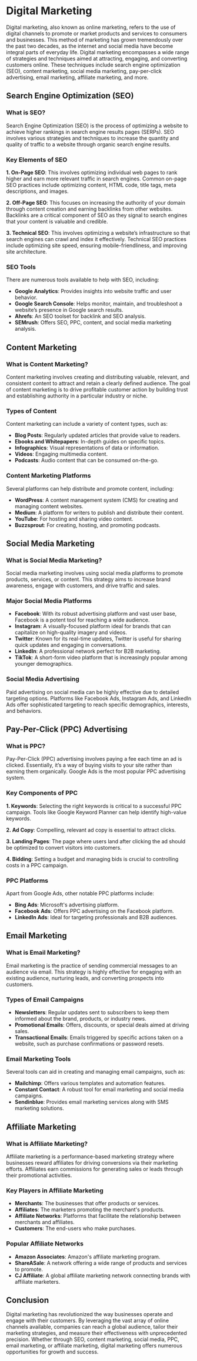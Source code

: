 # Digital Marketing

Digital marketing, also known as online marketing, refers to the use of digital channels to promote or market products and services to consumers and businesses. This method of marketing has grown tremendously over the past two decades, as the internet and social media have become integral parts of everyday life. Digital marketing encompasses a wide range of strategies and techniques aimed at attracting, engaging, and converting customers online. These techniques include search engine optimization (SEO), content marketing, social media marketing, pay-per-click advertising, email marketing, affiliate marketing, and more.

## Search Engine Optimization (SEO)

### What is SEO?

Search Engine Optimization (SEO) is the process of optimizing a website to achieve higher rankings in search engine results pages (SERPs). SEO involves various strategies and techniques to increase the quantity and quality of traffic to a website through organic search engine results.

### Key Elements of SEO

**1. On-Page SEO**: This involves optimizing individual web pages to rank higher and earn more relevant traffic in search engines. Common on-page SEO practices include optimizing content, HTML code, title tags, meta descriptions, and images.

**2. Off-Page SEO**: This focuses on increasing the authority of your domain through content creation and earning backlinks from other websites. Backlinks are a critical component of SEO as they signal to search engines that your content is valuable and credible.

**3. Technical SEO**: This involves optimizing a website’s infrastructure so that search engines can crawl and index it effectively. Technical SEO practices include optimizing site speed, ensuring mobile-friendliness, and improving site architecture.

### SEO Tools

There are numerous tools available to help with SEO, including:

- **Google Analytics**: Provides insights into website traffic and user behavior.
- **Google Search Console**: Helps monitor, maintain, and troubleshoot a website’s presence in Google search results.
- **Ahrefs**: An SEO toolset for backlink and SEO analysis.
- **SEMrush**: Offers SEO, PPC, content, and social media marketing analysis.

## Content Marketing

### What is Content Marketing?

Content marketing involves creating and distributing valuable, relevant, and consistent content to attract and retain a clearly defined audience. The goal of content marketing is to drive profitable customer action by building trust and establishing authority in a particular industry or niche.

### Types of Content

Content marketing can include a variety of content types, such as:

- **Blog Posts**: Regularly updated articles that provide value to readers.
- **Ebooks and Whitepapers**: In-depth guides on specific topics.
- **Infographics**: Visual representations of data or information.
- **Videos**: Engaging multimedia content.
- **Podcasts**: Audio content that can be consumed on-the-go.

### Content Marketing Platforms

Several platforms can help distribute and promote content, including:

- **WordPress**: A content management system (CMS) for creating and managing content websites.
- **Medium**: A platform for writers to publish and distribute their content.
- **YouTube**: For hosting and sharing video content.
- **Buzzsprout**: For creating, hosting, and promoting podcasts.

## Social Media Marketing

### What is Social Media Marketing?

Social media marketing involves using social media platforms to promote products, services, or content. This strategy aims to increase brand awareness, engage with customers, and drive traffic and sales.

### Major Social Media Platforms

- **Facebook**: With its robust advertising platform and vast user base, Facebook is a potent tool for reaching a wide audience.
- **Instagram**: A visually-focused platform ideal for brands that can capitalize on high-quality imagery and videos.
- **Twitter**: Known for its real-time updates, Twitter is useful for sharing quick updates and engaging in conversations.
- **LinkedIn**: A professional network perfect for B2B marketing.
- **TikTok**: A short-form video platform that is increasingly popular among younger demographics.

### Social Media Advertising

Paid advertising on social media can be highly effective due to detailed targeting options. Platforms like Facebook Ads, Instagram Ads, and LinkedIn Ads offer sophisticated targeting to reach specific demographics, interests, and behaviors.

## Pay-Per-Click (PPC) Advertising

### What is PPC?

Pay-Per-Click (PPC) advertising involves paying a fee each time an ad is clicked. Essentially, it’s a way of buying visits to your site rather than earning them organically. Google Ads is the most popular PPC advertising system.

### Key Components of PPC

**1. Keywords**: Selecting the right keywords is critical to a successful PPC campaign. Tools like Google Keyword Planner can help identify high-value keywords.

**2. Ad Copy**: Compelling, relevant ad copy is essential to attract clicks.

**3. Landing Pages**: The page where users land after clicking the ad should be optimized to convert visitors into customers.

**4. Bidding**: Setting a budget and managing bids is crucial to controlling costs in a PPC campaign.

### PPC Platforms

Apart from Google Ads, other notable PPC platforms include:

- **Bing Ads**: Microsoft's advertising platform.
- **Facebook Ads**: Offers PPC advertising on the Facebook platform.
- **LinkedIn Ads**: Ideal for targeting professionals and B2B audiences.

## Email Marketing

### What is Email Marketing?

Email marketing is the practice of sending commercial messages to an audience via email. This strategy is highly effective for engaging with an existing audience, nurturing leads, and converting prospects into customers.

### Types of Email Campaigns

- **Newsletters**: Regular updates sent to subscribers to keep them informed about the brand, products, or industry news.
- **Promotional Emails**: Offers, discounts, or special deals aimed at driving sales.
- **Transactional Emails**: Emails triggered by specific actions taken on a website, such as purchase confirmations or password resets.

### Email Marketing Tools

Several tools can aid in creating and managing email campaigns, such as:

- **Mailchimp**: Offers various templates and automation features.
- **Constant Contact**: A robust tool for email marketing and social media campaigns.
- **Sendinblue**: Provides email marketing services along with SMS marketing solutions.

## Affiliate Marketing

### What is Affiliate Marketing?

Affiliate marketing is a performance-based marketing strategy where businesses reward affiliates for driving conversions via their marketing efforts. Affiliates earn commissions for generating sales or leads through their promotional activities.

### Key Players in Affiliate Marketing

- **Merchants**: The businesses that offer products or services.
- **Affiliates**: The marketers promoting the merchant's products.
- **Affiliate Networks**: Platforms that facilitate the relationship between merchants and affiliates.
- **Customers**: The end-users who make purchases.

### Popular Affiliate Networks

- **Amazon Associates**: Amazon's affiliate marketing program.
- **ShareASale**: A network offering a wide range of products and services to promote.
- **CJ Affiliate**: A global affiliate marketing network connecting brands with affiliate marketers.

## Conclusion

Digital marketing has revolutionized the way businesses operate and engage with their customers. By leveraging the vast array of online channels available, companies can reach a global audience, tailor their marketing strategies, and measure their effectiveness with unprecedented precision. Whether through SEO, content marketing, social media, PPC, email marketing, or affiliate marketing, digital marketing offers numerous opportunities for growth and success.